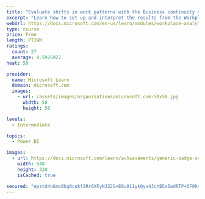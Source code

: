 ```yaml
---
title: "Evaluate shifts in work patterns with the Business continuity dashboard in Microsoft Workplace Analytics"
excerpt: "Learn how to set up and interpret the results from the Workplace Analytics Power BI Business continuity dashboard. Generate insights from the behavioral data to help navigate shifts in employee and team work patterns."
webUrl: https://docs.microsoft.com/en-us/learn/modules/workplace-analytics-business-continuity/
type: course
price: Free
length: PT39M
ratings:
  count: 27
  average: 4.5925927
heat: 50

provider:
  name: Microsoft Learn
  domain: microsoft.com
  images:
    - url: /assets/images/organizations/microsoft.com-50x50.jpg
      width: 50
      height: 50

levels:
  - Intermediate

topics:
  - Power BI

images:
  - url: https://docs.microsoft.com/learn/achievements/generic-badge-social.png
    width: 640
    height: 320
    isCached: true

secured: "epstd4n6mc0bq0cukf2Rr8XFyNJ22S+E8u011ykQyx4JchB5xIwdRTP+OF0hyDmjKPWDXNmOzG+FcEo5huQlVorKVyWj3sGZKAzKyZ7Li9swvQkelG+TobrmVMxA/qG0pKNt3fCDmvoEBalasQEJN5XVx6jESxG62y/wdZtohbqaPA8N+/ug8H2WKdDn67KtQ4lFr2b1N8dL6zuQN625heXrHUjf06CQqL1FIaY8w2w/gmaNYicVVaUGiR8VGI/i457+Ekx+NwKWprv4PUsmpBGjd4hWhRmVhDHev61jHHvLkE70ea4n2VFpR/OFXmhlkx1wOkZpEztuXEQujyZkwKcJguQ8nqTeGKNjhnxPl+5WugtSdmD+zrZSsaI2x4cqQkuo3VXCwpWm9iqa6GRG2ZS6J7PiSEhC4z6aqS7tXj8=;hn4SEn0vgcP/+HsmasYvPQ=="
---
```



